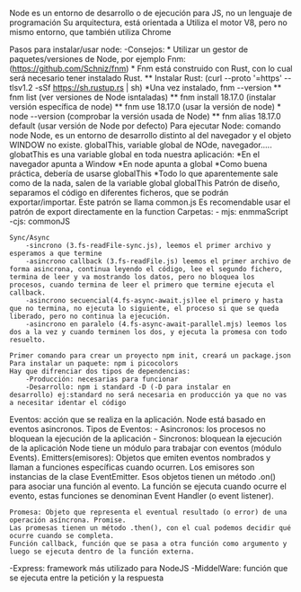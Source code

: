 Node es un entorno de desarrollo o de ejecución para JS, no un lenguaje de programación
Su arquitectura, está orientada a 
Utiliza el motor V8, pero no mismo entorno, que también utiliza Chrome

Pasos para instalar/usar node:
    -Consejos:
        * Utilizar un gestor de paquetes/versiones de Node, por ejemplo Fnm: (https://github.com/Schniz/fnm)
        * Fnm está construido con Rust, con lo cual será necesario tener instalado Rust.
        ** Instalar Rust: (curl --proto '=https' --tlsv1.2 -sSf https://sh.rustup.rs | sh)
        *Una vez instalado, fnm --version
        ** fnm list (ver versiones de Node isntaladas)
        ** fnm install 18.17.0 (instalar versión específica de node)
        ** fnm use 18.17.0 (usar la versión de node)
        * node --version (comprobar la versión usada de Node)
        ** fnm alias 18.17.0 default (usar versión de Node por defecto)
    Para ejecutar Node: comando node
    Node, es un entorno de desarrollo distinto al del navegador y el objeto WINDOW no existe.
    globalThis, variable global de NOde, navegador.....
    globatThis es una variable global en toda nuestra aplicación:
        *En el navegador apunta a Window
        *En node apunta a global
        *Como buena práctica, debería de usarse globalThis
        *Todo lo que aparentemente sale como de la nada, salen de la variable global globalThis
    Patrón de diseño, separamos el código en diferentes ficheros, que se podrán exportar/importar. Este patrón se llama common.js
    Es recomendable usar el patrón de export directamente en la function
    Carpetas:
        - mjs: enmmaScript
        -cjs: commonJS

    Sync/Async
        -sincrono (3.fs-readFile-sync.js), leemos el primer archivo y esperamos a que termine
        -asincrono callback (3.fs-readFile.js) leemos el primer archivo de forma asincrona, continua leyendo el código, lee el segundo fichero, termina de leer y va mostrando los datos, pero no bloquea los procesos, cuando termina de leer el primero que termine ejecuta el callback.
        -asincrono secuencial(4.fs-async-await.js)lee el primero y hasta que no termina, no ejecuta lo siguiente, el proceso si que se queda liberado, pero no continua la ejecución.
        -asincrono en paralelo (4.fs-async-await-parallel.mjs) leemos los dos a la vez y cuando terminen los dos, y ejecuta la promesa con todo resuelto.

    Primer comando para crear un proyecto npm init, creará un package.json
    Para instalar un paquete: npm i picocolors
    Hay que difrenciar dos tipos de dependencias:
        -Producción: necesarias para funcionar
        -Desarrollo: npm i standard -D (-D para instalar en       desarrollo) ej:standard no será necesaria en producción ya que no vas a necesitar identar el código

Eventos: acción que se realiza en la aplicación. Node está basado en eventos asincronos.
    Tipos de Eventos:
        - Asincronos: los procesos no bloquean la ejecución de la aplicación
        - Sincronos: bloquean la ejecución de la aplicación
    Node tiene un módulo para trabajar con eventos (módulo Events).
    Emitters(emisores): Objetos que emiten eventos nombrados y llaman a funciones específicas cuando ocurren. Los emisores son instancias de la clase EventEmitter. Esos objetos tienen un método .on() para asociar una función al evento. La función se ejecuta cuando ocurre el evento, estas funciones se denominan Event Handler (o event listener).

    Promesa: Objeto que representa el eventual resultado (o error) de una operación asíncrona. Promise.
    Las promesas tienen un método .then(), con el cual podemos decidir qué ocurre cuando se completa.
    Función callback, función que se pasa a otra función como argumento y luego se ejecuta dentro de la función externa.

-Express: framework más utilizado para NodeJS
-MiddelWare: función que se ejecuta entre la petición y la respuesta

